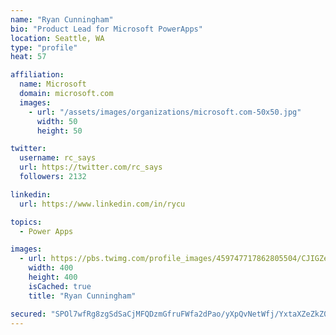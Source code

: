 ```yaml
---
name: "Ryan Cunningham"
bio: "Product Lead for Microsoft PowerApps"
location: Seattle, WA
type: "profile"
heat: 57

affiliation:
  name: Microsoft
  domain: microsoft.com
  images:
    - url: "/assets/images/organizations/microsoft.com-50x50.jpg"
      width: 50
      height: 50

twitter:
  username: rc_says
  url: https://twitter.com/rc_says
  followers: 2132

linkedin:
  url: https://www.linkedin.com/in/rycu

topics:
  - Power Apps

images:
  - url: https://pbs.twimg.com/profile_images/459747717862805504/CJIGZejd_400x400.png
    width: 400
    height: 400
    isCached: true
    title: "Ryan Cunningham"

secured: "SPOl7wfRg8zgSdSaCjMFQDzmGfruFWfa2dPao/yXpQvNetWfj/YxtaXZeZkZ00nafdU0cEQWE+zK30gM+LBwl5BswgwanzIiVqrFiOxVRfCGJ4inUwW8eUIBufJCPSQ7bwcX1eJBkXsoRD0WwKATGRyLxCMIZ1HR2FLu/nO1OeAwk1nr7qnfTSI06Iwko/VZADuQkykJ59g3kIx1yVEbo2BB3WWTCp03C0qa/XVuOys1EJbE23kIK7tmebB41yOjZmoQErUyqiUaEGsgPlO5GAam2y/T2vFBqbAS6H6XfwZN5yYWhznsmddbvhVkLzpySkZr0xJrIt3z53jZrBQAtWZWFeOM610JhTVgh+TtJ+wsdlP9nMkAvDy6T0GfQvM0EI5fcjiPvgd+9eWHzdih0lDG2BA0pQpuFAdbMei8aJE=;7rrIxy4f7c+hiur0zyH83w=="
---
```


